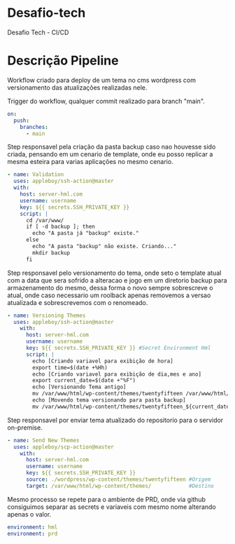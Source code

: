 # Desafio-tech
Desafio Tech - CI/CD

# Descrição Pipeline

Workflow criado para deploy de um tema no cms wordpress com versionamento das atualizações realizadas nele.

Trigger do workflow, qualquer commit realizado para branch "main".
```yaml
on:
  push:
    branches:
      - main
```
Step responsavel pela criação da pasta backup caso nao houvesse sido criada, pensando em um cenario de template, onde eu posso replicar a mesma esteira para varias aplicações no mesmo cenario.
```yaml
- name: Validation
  uses: appleboy/ssh-action@master
  with:
    host: server-hml.com
    username: username
    key: ${{ secrets.SSH_PRIVATE_KEY }} 
    script: |
      cd /var/www/
      if [ -d backup ]; then
        echo "A pasta já "backup" existe."
      else
        echo "A pasta "backup" não existe. Criando..."
        mkdir backup
      fi 
```   

Step responsavel pelo versionamento do tema, onde seto o template atual com a data que sera sofrido a alteracao e jogo em um diretorio backup para armazenamento do mesmo, dessa forma o novo sempre sobrescreve o atual, onde caso necessario um roolback apenas removemos a versao atualizada e sobrescrevemos com o renomeado. 
```yaml
- name: Versioning Themes
  uses: appleboy/ssh-action@master
    with:
      host: server-hml.com
      username: username
      key: ${{ secrets.SSH_PRIVATE_KEY }} #Secret Environment Hml
      script: |
        echo [Criando variavel para exibição de hora]
        export time=$(date +%Hh)
        echo [Criando variavel para exibição de dia,mes e ano] 
        export current_date=$(date +"%F")
        echo [Versionando Tema antigo]
        mv /var/www/html/wp-content/themes/twentyfifteen /var/www/html/wp-content/themes/twentyfifteen_${current_date}/${time}
        echo [Movendo tema versionando para pasta backup]
        mv /var/www/html/wp-content/themes/twentyfifteen_${current_date}/${time} /var/www/backup 
```            

Step responsavel por enviar tema atualizado do repositorio para o servidor on-premise.
```yaml
- name: Send New Themes
  uses: appleboy/scp-action@master
    with:
      host: server-hml.com
      username: username
      key: ${{ secrets.SSH_PRIVATE_KEY }}
      source: ./wordpress/wp-content/themes/twentyfifteen #Origem
      target: /var/www/html/wp-content/themes/            #Destino
```

Mesmo processo se repete para o ambiente de PRD, onde via github consiguimos separar as secrets e variaveis com mesmo nome alterando apenas o valor.
```yaml
environment: hml
environment: prd
```

